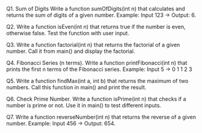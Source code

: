 Q1. Sum of Digits Write a function sumOfDigits(int n) that calculates and returns the sum of digits of a given number.
    Example: Input 123 → Output: 6.

Q2. Write a function isEven(int n) that returns true if the number is even, otherwise false. Test the function with user input.

Q3. Write a function factorial(int n) that returns the factorial of a given number. Call it from main() and display the factorial.

Q4. Fibonacci Series (n terms). Write a function printFibonacci(int n) that prints the first n terms of the Fibonacci series.
    Example: Input 5 → 0 1 1 2 3

Q5. Write a function findMax(int a, int b) that returns the maximum of two numbers. Call this function in main() and print the result.

Q6. Check Prime Number. Write a function isPrime(int n) that checks if a number is prime or not. Use it in main() to test different inputs.

Q7. Write a function reverseNumber(int n) that returns the reverse of a given number.
    Example: Input 456 → Output: 654.